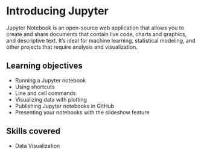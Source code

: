 # Introducing Jupyter

Jupyter Notebook is an open-source web application that allows you to create and share documents that contain live code, charts and graphics, and descriptive text. It’s ideal for machine learning, statistical modeling, and other projects that require analysis and visualization. 
	
## Learning objectives

- Running a Jupyter notebook
- Using shortcuts
- Line and cell commands
- Visualizing data with plotting
- Publishing Jupyter notebooks in GitHub
- Presenting your notebooks with the slideshow feature

## Skills covered

- Data Visualization
